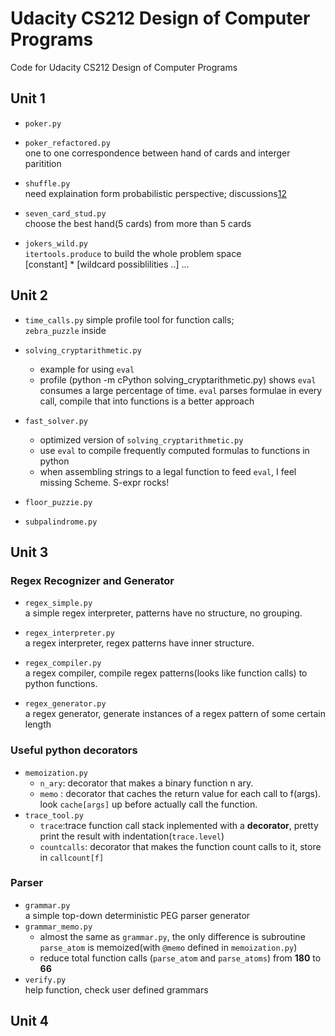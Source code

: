 Udacity CS212 Design of Computer Programs
=========================================

Code for Udacity CS212 Design of Computer Programs

Unit 1
------
* `poker.py`
* `poker_refactored.py`  
  one to one correspondence between hand of cards and interger paritition
* `shuffle.py`   
  need explaination form probabilistic perspective;
  discussions[1](http://forums.udacity.com/questions/5003230/chi-squared-test-applied-to-shuffles#cs212)[2](http://forums.udacity.com/questions/5003462/less-biased-implementation-of-shuffle2#cs212?page=1&focusedAnswerId=8980) 

* `seven_card_stud.py`  
  choose the best hand(5 cards) from more than 5 cards
* `jokers_wild.py`  
  `itertools.produce` to build the whole problem space  
  [constant] * [wildcard possiblilities ..] ...

Unit 2
------
* `time_calls.py`
  simple profile tool for function calls;  
  `zebra_puzzle` inside
* `solving_cryptarithmetic.py`
  - example for using `eval`
  - profile (python -m cPython solving_cryptarithmetic.py) shows `eval` consumes a large percentage of time. `eval` parses formulae in every call, compile that into functions is a better approach
* `fast_solver.py`
  - optimized version of `solving_cryptarithmetic.py`
  - use `eval` to compile frequently computed formulas to functions in python
  - when assembling strings to a legal function to feed `eval`, I feel missing Scheme. S-expr rocks!

* `floor_puzzie.py`
* `subpalindrome.py`

Unit 3
------
### Regex Recognizer and Generator 
* `regex_simple.py`  
  a simple regex interpreter, patterns have no structure, no grouping.
* `regex_interpreter.py`  
  a regex interpreter, regex patterns have inner structure.
* `regex_compiler.py`  
  a regex compiler, compile regex patterns(looks like function calls) to python functions.


* `regex_generator.py`  
  a regex generator, generate instances of a regex pattern of some certain length

### Useful python decorators
* `memoization.py`
  - `n_ary`: decorator that makes a binary function n ary.
  - `memo` : decorator that caches the return value for each call to f(args). look `cache[args]` up before actually call the function.
* `trace_tool.py`
  - `trace`:trace function call stack inplemented with a **decorator**, pretty print the result with indentation(`trace.level`)
  - `countcalls`: decorator that makes the function count calls to it, store in `callcount[f]`

### Parser
* `grammar.py`  
  a simple top-down deterministic PEG parser generator
* `grammar_memo.py`  
  - almost the same as `grammar.py`, the only difference is subroutine `parse_atom` is memoized(with `@memo` defined in `memoization.py`)
  - reduce total function calls (`parse_atom` and `parse_atoms`) from **180** to **66**
* `verify.py`  
  help function, check user defined grammars

Unit 4
------
